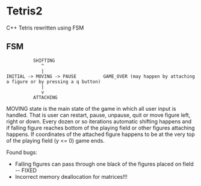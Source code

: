 # Tetris2
C++ Tetris rewritten using FSM

## FSM
```
          SHIFTING
             ^
             |
INITIAL -> MOVING -> PAUSE          GAME_OVER (may happen by attaching a figure or by pressing a q button)
             |
             v
          ATTACHING
```

MOVING state is the main state of the game in which all user input is handled. That is user
can restart, pause, unpause, quit or move figure left, right or down. Every dozen or so iterations
automatic shifting happens and if falling figure reaches bottom of the playing field or other figures
attaching happens. If coordinates of the attached figure happens to be at the very top of the playing field
(y <= 0) game ends.

Found bugs:
- Falling figures can pass through one black of the figures placed on field -- FIXED
- Incorrect memory deallocation for matrices!!!
